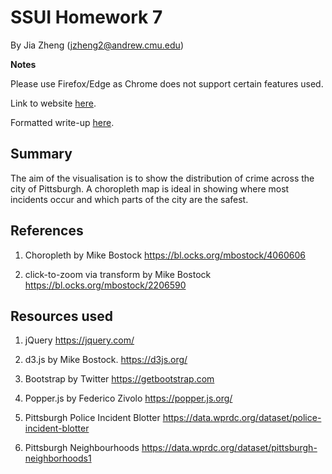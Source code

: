 # SSUI Homework 7

By Jia Zheng (jzheng2@andrew.cmu.edu)

**Notes**

Please use Firefox/Edge as Chrome does not support certain features used.

Link to website [here](https://jzheng13.github.io/SSUI-Homework-7/).

Formatted write-up [here](doc/).

## Summary

The aim of the visualisation is to show the distribution of crime across the city of Pittsburgh. A choropleth map is ideal in showing where most incidents occur and which parts of the city are the safest. 

## References

1. Choropleth by Mike Bostock
   https://bl.ocks.org/mbostock/4060606

2. click-to-zoom via transform by Mike Bostock
   https://bl.ocks.org/mbostock/2206590

## Resources used

1. jQuery
   https://jquery.com/

2. d3.js by Mike Bostock.
   https://d3js.org/

3. Bootstrap by Twitter
   https://getbootstrap.com

4. Popper.js by Federico Zivolo
   https://popper.js.org/

5. Pittsburgh Police Incident Blotter
   https://data.wprdc.org/dataset/police-incident-blotter

6. Pittsburgh Neighbourhoods
   https://data.wprdc.org/dataset/pittsburgh-neighborhoods1
